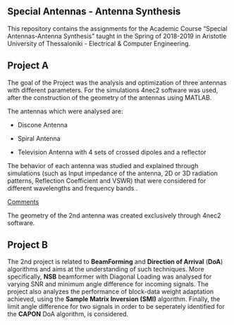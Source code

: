 

## Special Antennas - Antenna Synthesis



This repository contains the assignments for the Academic Course “Special Antennas-Antenna Synthesis" taught in the Spring of 2018-2019 in Aristotle University of Thessaloniki - Electrical & Computer Engineering.

 

## Project A

The goal of the Project was the analysis and optimization of three antennas with different parameters. For the simulations 4nec2 software was used, after the construction of the geometry of the antennas using MATLAB.  

The antennas which were analysed are: 

* Discone Antenna 

* Spiral Antenna 
*  Television Antenna with 4 sets of crossed dipoles and a reflector

The behavior of each antenna was studied and explained through simulations (such as Input impedance of the antenna, 2D or 3D radiation patterns, Reflection Coefficient and VSWR) that were considered for different wavelengths and frequency bands .

<u>Comments</u>

The geometry of the 2nd antenna was created  exclusively through 4nec2 software. 



##  Project B

The 2nd project is related to **BeamForming** and **Direction of Arrival** (**DoA**) algorithms and aims at the understanding of such techniques. More specifically, **NSB** beamformer with Diagonal Loading was analysed for varying SNR and minimum angle difference for incoming signals. The project also analyzes the performance of block-data weight adaptation achieved, using the **Sample Matrix Inversion (SMI)** algorithm. Finally, the limit angle difference for two signals in order to be seperately identified for the **CAPON** DoA algorithm, is considered. 






